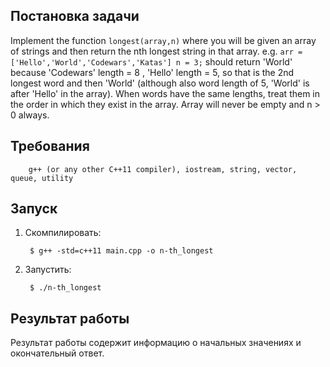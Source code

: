 ## Постановка задачи

Implement the function `longest(array,n)` where you will be given an array of
strings and then return the nth longest string in that array. e.g.
`arr = ['Hello','World','Codewars','Katas'] n = 3;`
should return 'World' because 'Codewars' length = 8 , 'Hello' length = 5, so
that is the 2nd longest word and then 'World' (although also word length of 5,
'World' is after 'Hello' in the array). When words have the same lengths, treat
them in the order in which they exist in the array. Array will never be empty
and n > 0 always.

## Требования

        g++ (or any other C++11 compiler), iostream, string, vector, queue, utility

## Запуск

1. Скомпилировать:

        $ g++ -std=c++11 main.cpp -o n-th_longest

2. Запустить:

        $ ./n-th_longest

## Результат работы

Результат работы содержит информацию о начальных значениях и окончательный
ответ.

